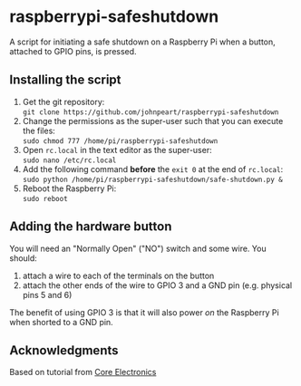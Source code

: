 # raspberrypi-safeshutdown

A script for initiating a safe shutdown on a Raspberry Pi when a button, attached to GPIO pins, is pressed.

## Installing the script

1. Get the git repository:\
`git clone https://github.com/johnpeart/raspberrypi-safeshutdown`
2. Change the permissions as the super-user such that you can execute the files:\
`sudo chmod 777 /home/pi/raspberrypi-safeshutdown`
3. Open `rc.local` in the text editor as the super-user:\
`sudo nano /etc/rc.local`
4. Add the following command **before** the `exit 0` at the end of `rc.local`:\
`sudo python /home/pi/raspberrypi-safeshutdown/safe-shutdown.py &`
5. Reboot the Raspberry Pi:\
`sudo reboot`

## Adding the hardware button

You will need an "Normally Open" ("NO") switch and some wire. You should:

1. attach a wire to each of the terminals on the button
2. attach the other ends of the wire to GPIO 3 and a GND pin (e.g. physical pins 5 and 6)

The benefit of using GPIO 3 is that it will also power *on* the Raspberry Pi when shorted to a GND pin.

## Acknowledgments

Based on tutorial from [Core Electronics](https://core-electronics.com.au/tutorials/how-to-make-a-safe-shutdown-button-for-raspberry-pi.html)